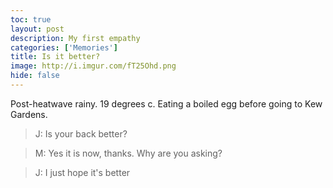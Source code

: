 ```yaml
---
toc: true
layout: post
description: My first empathy
categories: ['Memories']
title: Is it better?
image: http://i.imgur.com/fT25Ohd.png
hide: false
---
```


Post-heatwave rainy. 19 degrees c.
Eating a boiled egg before going to Kew Gardens.

> J: Is your back better?

> M: Yes it is now, thanks. Why are you asking?

> J: I just hope it's better
